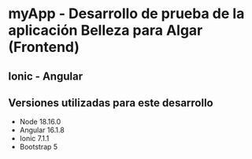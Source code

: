 # myApp - Desarrollo de prueba de la aplicación Belleza para Algar (Frontend)

## Ionic - Angular

## Versiones utilizadas para este desarrollo

- Node 18.16.0
- Angular 16.1.8
- Ionic 7.1.1
- Bootstrap 5


